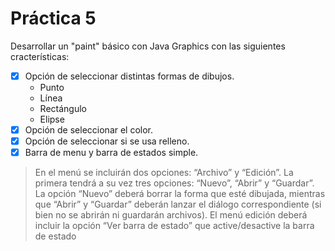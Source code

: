 # Práctica 5

Desarrollar un "paint" básico con Java Graphics con las siguientes cracterísticas:
- [x] Opción de seleccionar distintas formas de dibujos.
    - Punto
    - Línea
    - Rectángulo
    - Elipse
- [x] Opción de seleccionar el color.
- [x] Opción de seleccionar si se usa relleno.
- [x] Barra de menu y barra de estados simple.

> En el menú se incluirán dos opciones: “Archivo” y “Edición”. La primera tendrá a su vez tres
opciones: “Nuevo”, “Abrir” y “Guardar”. La opción “Nuevo” deberá borrar la forma que esté
dibujada, mientras que “Abrir” y “Guardar” deberán lanzar el diálogo correspondiente (si bien no se
abrirán ni guardarán archivos). El menú edición deberá incluir la opción “Ver barra de estado” que
active/desactive la barra de estado
